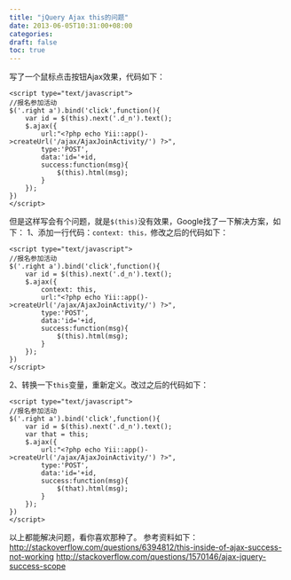 ```yaml
---
title: "jQuery Ajax this的问题"
date: 2013-06-05T10:31:00+08:00
categories: 
draft: false
toc: true
---
```


写了一个鼠标点击按钮Ajax效果，代码如下： 
    
    
    <script type="text/javascript">
    //报名参加活动
    $('.right a').bind('click',function(){
        var id = $(this).next('.d_n').text();
        $.ajax({
            url:"<?php echo Yii::app()->createUrl('/ajax/AjaxJoinActivity/') ?>",
            type:'POST',
            data:'id='+id,
            success:function(msg){
                $(this).html(msg);
            }
        });
    })
    </script>

但是这样写会有个问题，就是`$(this)`没有效果，Google找了一下解决方案，如下： 1、添加一行代码：`context: this，`修改之后的代码如下： 
    
    
    <script type="text/javascript">
    //报名参加活动
    $('.right a').bind('click',function(){
        var id = $(this).next('.d_n').text();
        $.ajax({
            context: this,
            url:"<?php echo Yii::app()->createUrl('/ajax/AjaxJoinActivity/') ?>",
            type:'POST',
            data:'id='+id,
            success:function(msg){
                $(this).html(msg);
            }
        });
    })
    </script>

2、转换一下`this`变量，重新定义。改过之后的代码如下： 
    
    
    <script type="text/javascript">
    //报名参加活动
    $('.right a').bind('click',function(){
        var id = $(this).next('.d_n').text();
        var that = this;
        $.ajax({
            url:"<?php echo Yii::app()->createUrl('/ajax/AjaxJoinActivity/') ?>",
            type:'POST',
            data:'id='+id,
            success:function(msg){
                $(that).html(msg);
            }
        });
    })
    </script>

以上都能解决问题，看你喜欢那种了。 参考资料如下： <http://stackoverflow.com/questions/6394812/this-inside-of-ajax-success-not-working> <http://stackoverflow.com/questions/1570146/ajax-jquery-success-scope>